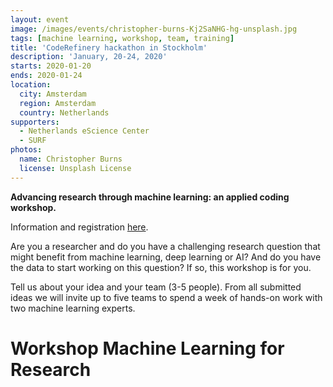 ```yaml
---
layout: event
image: /images/events/christopher-burns-Kj2SaNHG-hg-unsplash.jpg
tags: [machine learning, workshop, team, training]
title: 'CodeRefinery hackathon in Stockholm'
description: 'January, 20-24, 2020'
starts: 2020-01-20
ends: 2020-01-24
location:
  city: Amsterdam
  region: Amsterdam
  country: Netherlands
supporters:
  - Netherlands eScience Center
  - SURF
photos:
  name: Christopher Burns
  license: Unsplash License
---
```


**Advancing research through machine learning: an applied coding workshop.**

Information and registration [here](https://www.esciencecenter.nl//workshop-machine-learning-for-research).

Are you a researcher and do you have a challenging research question that might benefit from machine learning, deep learning or AI? And do you have the data to start working on this question? If so, this workshop is for you.

Tell us about your idea and your team (3-5 people). From all submitted ideas we will invite up to five teams to spend a week of hands-on work with two machine learning experts.

# Workshop Machine Learning for Research


